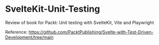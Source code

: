 # SvelteKit-Unit-Testing

Review of book for Packt: Unit testing with SvelteKit, Vite and Playwright

Reference: https://github.com/PacktPublishing/Svelte-with-Test-Driven-Development/tree/main
